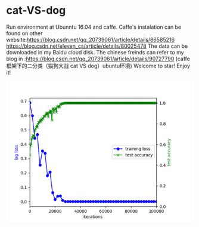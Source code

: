 # cat-VS-dog
Run environment at Ubunntu 16.04 and caffe. Caffe's instalation can be found on other website:https://blog.csdn.net/qq_20739061/article/details/86585216
https://blog.csdn.net/eleven_cs/article/details/80025478
The data can be downloaded in my Baidu cloud disk. The chinese freinds can refer to my blog in :https://blog.csdn.net/qq_20739061/article/details/90727790 (caffe框架下的二分类（猫狗大战 cat VS dog）ubuntu环境)
Welcome to star! Enjoy it!

![image](https://github.com/ZubinHuang/cat-VS-dog/blob/master/trianloss-testaccuracy.png)
